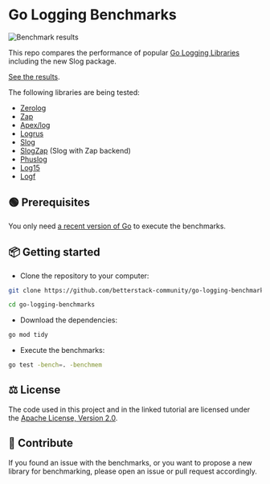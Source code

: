 # Go Logging Benchmarks

![Benchmark results](screenshot.png)

This repo compares the performance of popular
[Go Logging Libraries](https://betterstack.com/community/guides/logging/best-golang-logging-libraries/)
including the new Slog package.

[See the results](https://betterstack-community.github.io/go-logging-benchmarks/).

The following libraries are being tested:

- [Zerolog](https://github.com/rs/zerolog)
- [Zap](https://github.com/uber-go/zap)
- [Apex/log](https://github.com/apex/log)
- [Logrus](https://github.com/sirupsen/logrus)
- [Slog](https://pkg.go.dev/log/slog)
- [SlogZap](https://github.com/uber-go/zap/tree/master/exp/zapslog) (Slog with
  Zap backend)
- [Phuslog](https://github.com/phuslu/log)
- [Log15](https://github.com/inconshreveable/log15)
- [Logf](https://github.com/zerodha/logf)

## 🟢 Prerequisites

You only need [a recent version of Go](https://go.dev/doc/install) to execute
the benchmarks.

## 📦 Getting started

- Clone the repository to your computer:

```bash
git clone https://github.com/betterstack-community/go-logging-benchmarks
```

```bash
cd go-logging-benchmarks
```

- Download the dependencies:

```bash
go mod tidy
```

- Execute the benchmarks:

```bash
go test -bench=. -benchmem
```

## ⚖ License

The code used in this project and in the linked tutorial are licensed under the
[Apache License, Version 2.0](LICENSE).

## 🤝 Contribute

If you found an issue with the benchmarks, or you want to propose a new library
for benchmarking, please open an issue or pull request accordingly.
